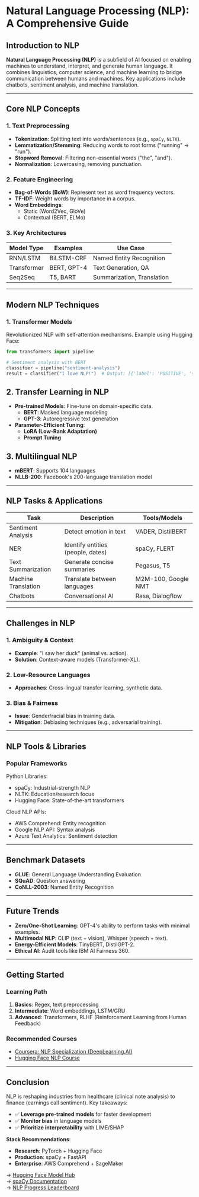 # Natural Language Processing (NLP): A Comprehensive Guide

## Introduction to NLP
**Natural Language Processing (NLP)** is a subfield of AI focused on enabling machines to understand, interpret, and generate human language. It combines linguistics, computer science, and machine learning to bridge communication between humans and machines. Key applications include chatbots, sentiment analysis, and machine translation.

---

## Core NLP Concepts

### 1. Text Preprocessing
- **Tokenization**: Splitting text into words/sentences (e.g., `spaCy`, `NLTK`).
- **Lemmatization/Stemming**: Reducing words to root forms ("running" → "run").
- **Stopword Removal**: Filtering non-essential words ("the", "and").
- **Normalization**: Lowercasing, removing punctuation.

### 2. Feature Engineering
- **Bag-of-Words (BoW)**: Represent text as word frequency vectors.
- **TF-IDF**: Weight words by importance in a corpus.
- **Word Embeddings**: 
  - Static (Word2Vec, GloVe)
  - Contextual (BERT, ELMo)

### 3. Key Architectures
| Model Type       | Examples              | Use Case                   |
|------------------|-----------------------|----------------------------|
| RNN/LSTM         | BiLSTM-CRF            | Named Entity Recognition   |
| Transformer      | BERT, GPT-4           | Text Generation, QA        |
| Seq2Seq          | T5, BART              | Summarization, Translation |

---

## Modern NLP Techniques

### 1. Transformer Models
Revolutionized NLP with self-attention mechanisms. Example using Hugging Face:

```python
from transformers import pipeline

# Sentiment analysis with BERT
classifier = pipeline("sentiment-analysis")
result = classifier("I love NLP!")  # Output: [{'label': 'POSITIVE', 'score': 0.9998}]
```
## 2. Transfer Learning in NLP  
- **Pre-trained Models**: Fine-tune on domain-specific data.  
  - **BERT**: Masked language modeling  
  - **GPT-3**: Autoregressive text generation  
- **Parameter-Efficient Tuning**:  
  - **LoRA (Low-Rank Adaptation)**  
  - **Prompt Tuning**  

## 3. Multilingual NLP  
- **mBERT**: Supports 104 languages  
- **NLLB-200**: Facebook's 200-language translation model  

---

## NLP Tasks & Applications  

| Task               | Description                          | Tools/Models                     |  
|--------------------|--------------------------------------|----------------------------------|  
| Sentiment Analysis | Detect emotion in text               | VADER, DistilBERT                |  
| NER                | Identify entities (people, dates)    | spaCy, FLERT                     |  
| Text Summarization | Generate concise summaries           | Pegasus, T5                      |  
| Machine Translation| Translate between languages          | M2M-100, Google NMT              |  
| Chatbots           | Conversational AI                    | Rasa, Dialogflow                 |  

---

## Challenges in NLP  

### 1. Ambiguity & Context  
- **Example**: "I saw her duck" (animal vs. action).  
- **Solution**: Context-aware models (Transformer-XL).  

### 2. Low-Resource Languages  
- **Approaches**: Cross-lingual transfer learning, synthetic data.  

### 3. Bias & Fairness  
- **Issue**: Gender/racial bias in training data.  
- **Mitigation**: Debiasing techniques (e.g., adversarial training).  

---

## NLP Tools & Libraries  

### Popular Frameworks  
Python Libraries:
  - spaCy: Industrial-strength NLP
  - NLTK: Education/research focus
  - Hugging Face: State-of-the-art transformers

Cloud NLP APIs:
  - AWS Comprehend: Entity recognition
  - Google NLP API: Syntax analysis
  - Azure Text Analytics: Sentiment detection

---

## Benchmark Datasets  
- **GLUE**: General Language Understanding Evaluation  
- **SQuAD**: Question answering  
- **CoNLL-2003**: Named Entity Recognition  

---

## Future Trends  
- **Zero/One-Shot Learning**: GPT-4's ability to perform tasks with minimal examples.  
- **Multimodal NLP**: CLIP (text + vision), Whisper (speech + text).  
- **Energy-Efficient Models**: TinyBERT, DistilGPT-2.  
- **Ethical AI**: Audit tools like IBM AI Fairness 360.  

---

## Getting Started  

### Learning Path  
1. **Basics**: Regex, text preprocessing  
2. **Intermediate**: Word embeddings, LSTM/GRU  
3. **Advanced**: Transformers, RLHF (Reinforcement Learning from Human Feedback)  

### Recommended Courses  
- [Coursera: NLP Specialization (DeepLearning.AI)](https://www.coursera.org/specializations/natural-language-processing)  
- [Hugging Face NLP Course](https://huggingface.co/learn/nlp-course)  

---

## Conclusion  
NLP is reshaping industries from healthcare (clinical note analysis) to finance (earnings call sentiment). Key takeaways:  

- ✅ **Leverage pre-trained models** for faster development  
- ✅ **Monitor bias** in language models  
- ✅ **Prioritize interpretability** with LIME/SHAP  

**Stack Recommendations**:  
- **Research**: PyTorch + Hugging Face  
- **Production**: spaCy + FastAPI  
- **Enterprise**: AWS Comprehend + SageMaker  

→ [Hugging Face Model Hub](https://huggingface.co/models)  
→ [spaCy Documentation](https://spacy.io/)  
→ [NLP Progress Leaderboard](https://nlpprogress.com/)  
